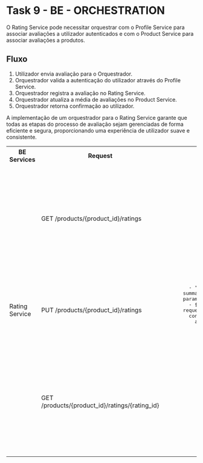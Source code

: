 # Task 9 - BE - ORCHESTRATION

O Rating Service pode necessitar orquestrar com o Profile Service para associar avaliações a utilizador autenticados e com o Product Service para associar avaliações a produtos.

## Fluxo
1. Utilizador envia avaliação para o Orquestrador.
2. Orquestrador valida a autenticação do utilizador através do Profile Service.
3. Orquestrador registra a avaliação no Rating Service.
4. Orquestrador atualiza a média de avaliações no Product Service.
5. Orquestrador retorna confirmação ao utilizador.

A implementação de um orquestrador para o Rating Service garante que todas as etapas do processo de avaliação sejam gerenciadas de forma eficiente e segura, proporcionando uma experiência de utilizador suave e consistente.


<table>
  <tr>
        <th>BE Services</th>
        <th>Request</th>
        <th>Request Schemas</th>
        <th>Response Schemas</th>
    </tr>
  <tr>
        <td rowspan="3">Rating Service</td>
        <td>GET /products/{product_id}/ratings</td>
        <td></td>
        <td><pre>
            tags:
        - "Rating Service"
      summary: "Search products's ratings by product id"
      parameters:
        - $ref: "#/components/parameters/product_id"
      responses:
        "200":
          description: "Successfully found products's ratings by product id"
          content:
            application/json:
              schema:
                type: "array"
                items:
                  $ref: '#/components/schemas/Rating'
        "404":
          description: "Product's id not found"
        </pre></td>
    </tr>
    <tr>
        <td>PUT /products/{product_id}/ratings</td>
        <td><pre>
            tags:
        - "Rating Service"
      summary: "Add new rating to product"
      parameters:
        - $ref: "#/components/parameters/product_id"
      requestBody:
        content:
          application/json:
            schema:
              $ref: '#/components/schemas/Rating'
        </pre></td>
        <td><pre>
            responses:
        "200":
          description: "Successfully added rating"
          content:
            application/json:
              schema:
                $ref: '#/components/schemas/Rating'
        </pre></td>
    </tr>
    <tr>
        <td>GET /products/{product_id}/ratings/{rating_id}</td>
        <td></td>
        <td><pre>
            get:
      tags:
        - "Rating Service"
      summary: "Search rating by rating id"
      parameters:
        - $ref: "#/components/parameters/product_id"
        - $ref: "#/components/parameters/rating_id"
      responses:
        "200":
          description: "Successfully found rating by rating id"
          content:
            application/json:
              schema:
                $ref: '#/components/schemas/Rating'
        "404":
          description: "Product's or Rating's id not found"
        </pre></td>
    </tr>
    
</table>
